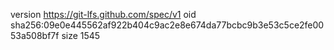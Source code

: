 version https://git-lfs.github.com/spec/v1
oid sha256:09e0e445562af922b404c9ac2e8e674da77bcbc9b3e53c5ce2fe0053a508bf7f
size 1545
